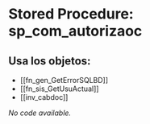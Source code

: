 # Stored Procedure: sp_com_autorizaoc

## Usa los objetos:
- [[fn_gen_GetErrorSQLBD]]
- [[fn_sis_GetUsuActual]]
- [[inv_cabdoc]]

*No code available.*
